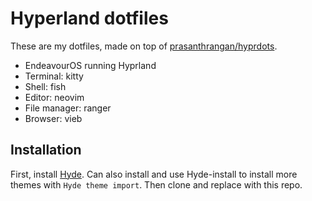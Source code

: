# Hyperland dotfiles

These are my dotfiles, made on top of [prasanthrangan/hyprdots](https://github.com/prasanthrangan/hyprdots). 

- EndeavourOS running Hyprland
- Terminal: kitty
- Shell: fish
- Editor: neovim
- File manager: ranger
- Browser: vieb

## Installation

First, install [Hyde](https://github.com/prasanthrangan/hyprdots). Can also install and use Hyde-install to install more themes with `Hyde theme import`. Then clone and replace with this repo.


